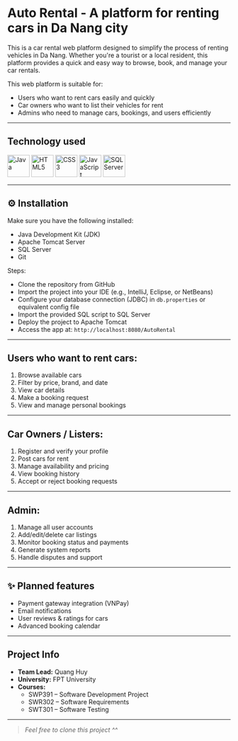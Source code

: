 # Auto Rental - A platform for renting cars in Da Nang city

This is a car rental web platform designed to simplify the process of renting vehicles in Da Nang. Whether you're a tourist or a local resident, this platform provides a quick and easy way to browse, book, and manage your car rentals.

This web platform is suitable for:

- Users who want to rent cars easily and quickly
- Car owners who want to list their vehicles for rent
- Admins who need to manage cars, bookings, and users efficiently

---

## Technology used

<p align="left">
  <img src="https://skillicons.dev/icons?i=java" alt="Java" width="50" height="50"/>
  <img src="https://skillicons.dev/icons?i=html" alt="HTML5" width="50" height="50"/>
  <img src="https://skillicons.dev/icons?i=css" alt="CSS3" width="50" height="50"/>
  <img src="https://skillicons.dev/icons?i=javascript" alt="JavaScript" width="50" height="50"/>
  <img src="https://skillicons.dev/icons?i=sql" alt="SQL Server" width="50" height="50"/>
</p>

---

## ⚙️ Installation

Make sure you have the following installed:

- Java Development Kit (JDK)
- Apache Tomcat Server
- SQL Server
- Git

Steps:

- Clone the repository from GitHub
- Import the project into your IDE (e.g., IntelliJ, Eclipse, or NetBeans)
- Configure your database connection (JDBC) in `db.properties` or equivalent config file
- Import the provided SQL script to SQL Server
- Deploy the project to Apache Tomcat
- Access the app at: `http://localhost:8080/AutoRental`

---

## Users who want to rent cars:

1. Browse available cars
2. Filter by price, brand, and date
3. View car details
4. Make a booking request
5. View and manage personal bookings

---

## Car Owners / Listers:

1. Register and verify your profile
2. Post cars for rent
3. Manage availability and pricing
4. View booking history
5. Accept or reject booking requests

---

## Admin:

1. Manage all user accounts
2. Add/edit/delete car listings
3. Monitor booking status and payments
4. Generate system reports
5. Handle disputes and support

---

## ✨ Planned features

- Payment gateway integration (VNPay)
- Email notifications
- User reviews & ratings for cars
- Advanced booking calendar

---

## Project Info

- **Team Lead:** Quang Huy  
- **University:** FPT University  
- **Courses:**
  - SWP391 – Software Development Project  
  - SWR302 – Software Requirements  
  - SWT301 – Software Testing


---

>  *Feel free to clone this project ^^*
